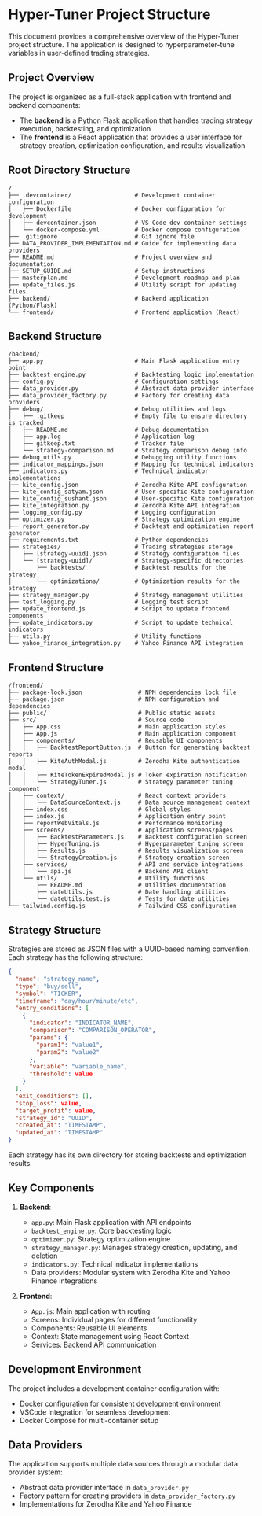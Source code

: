 # Hyper-Tuner Project Structure

This document provides a comprehensive overview of the Hyper-Tuner project structure. The application is designed to hyperparameter-tune variables in user-defined trading strategies.

## Project Overview

The project is organized as a full-stack application with frontend and backend components:

- The **backend** is a Python Flask application that handles trading strategy execution, backtesting, and optimization
- The **frontend** is a React application that provides a user interface for strategy creation, optimization configuration, and results visualization

## Root Directory Structure

```
/
├── .devcontainer/                  # Development container configuration
│   ├── Dockerfile                  # Docker configuration for development
│   ├── devcontainer.json           # VS Code dev container settings
│   └── docker-compose.yml          # Docker compose configuration
├── .gitignore                      # Git ignore file
├── DATA_PROVIDER_IMPLEMENTATION.md # Guide for implementing data providers
├── README.md                       # Project overview and documentation
├── SETUP_GUIDE.md                  # Setup instructions
├── masterplan.md                   # Development roadmap and plan
├── update_files.js                 # Utility script for updating files
├── backend/                        # Backend application (Python/Flask)
└── frontend/                       # Frontend application (React)
```

## Backend Structure

```
/backend/
├── app.py                          # Main Flask application entry point
├── backtest_engine.py              # Backtesting logic implementation
├── config.py                       # Configuration settings
├── data_provider.py                # Abstract data provider interface
├── data_provider_factory.py        # Factory for creating data providers
├── debug/                          # Debug utilities and logs
│   ├── .gitkeep                    # Empty file to ensure directory is tracked
│   ├── README.md                   # Debug documentation
│   ├── app.log                     # Application log
│   ├── gitkeep.txt                 # Tracker file
│   └── strategy-comparison.md      # Strategy comparison debug info
├── debug_utils.py                  # Debugging utility functions
├── indicator_mappings.json         # Mapping for technical indicators
├── indicators.py                   # Technical indicator implementations
├── kite_config.json                # Zerodha Kite API configuration
├── kite_config_satyam.json         # User-specific Kite configuration
├── kite_config_sushant.json        # User-specific Kite configuration
├── kite_integration.py             # Zerodha Kite API integration
├── logging_config.py               # Logging configuration
├── optimizer.py                    # Strategy optimization engine
├── report_generator.py             # Backtest and optimization report generator
├── requirements.txt                # Python dependencies
├── strategies/                     # Trading strategies storage
│   ├── [strategy-uuid].json        # Strategy configuration files
│   └── [strategy-uuid]/            # Strategy-specific directories
│       ├── backtests/              # Backtest results for the strategy
│       └── optimizations/          # Optimization results for the strategy
├── strategy_manager.py             # Strategy management utilities
├── test_logging.py                 # Logging test script
├── update_frontend.js              # Script to update frontend components
├── update_indicators.py            # Script to update technical indicators
├── utils.py                        # Utility functions
└── yahoo_finance_integration.py    # Yahoo Finance API integration
```

## Frontend Structure

```
/frontend/
├── package-lock.json                # NPM dependencies lock file
├── package.json                     # NPM configuration and dependencies
├── public/                          # Public static assets
├── src/                             # Source code
│   ├── App.css                      # Main application styles
│   ├── App.js                       # Main application component
│   ├── components/                  # Reusable UI components
│   │   ├── BacktestReportButton.js  # Button for generating backtest reports
│   │   ├── KiteAuthModal.js         # Zerodha Kite authentication modal
│   │   ├── KiteTokenExpiredModal.js # Token expiration notification
│   │   └── StrategyTuner.js         # Strategy parameter tuning component
│   ├── context/                     # React context providers
│   │   └── DataSourceContext.js     # Data source management context
│   ├── index.css                    # Global styles
│   ├── index.js                     # Application entry point
│   ├── reportWebVitals.js           # Performance monitoring
│   ├── screens/                     # Application screens/pages
│   │   ├── BacktestParameters.js    # Backtest configuration screen
│   │   ├── HyperTuning.js           # Hyperparameter tuning screen
│   │   ├── Results.js               # Results visualization screen
│   │   └── StrategyCreation.js      # Strategy creation screen
│   ├── services/                    # API and service integrations
│   │   └── api.js                   # Backend API client
│   └── utils/                       # Utility functions
│       ├── README.md                # Utilities documentation
│       ├── dateUtils.js             # Date handling utilities
│       └── dateUtils.test.js        # Tests for date utilities
└── tailwind.config.js               # Tailwind CSS configuration
```

## Strategy Structure

Strategies are stored as JSON files with a UUID-based naming convention. Each strategy has the following structure:

```json
{
  "name": "strategy_name",
  "type": "buy/sell",
  "symbol": "TICKER",
  "timeframe": "day/hour/minute/etc",
  "entry_conditions": [
    {
      "indicator": "INDICATOR_NAME",
      "comparison": "COMPARISON_OPERATOR",
      "params": {
        "param1": "value1",
        "param2": "value2"
      },
      "variable": "variable_name",
      "threshold": value
    }
  ],
  "exit_conditions": [],
  "stop_loss": value,
  "target_profit": value,
  "strategy_id": "UUID",
  "created_at": "TIMESTAMP",
  "updated_at": "TIMESTAMP"
}
```

Each strategy has its own directory for storing backtests and optimization results.

## Key Components

1. **Backend**:
   - `app.py`: Main Flask application with API endpoints
   - `backtest_engine.py`: Core backtesting logic
   - `optimizer.py`: Strategy optimization engine
   - `strategy_manager.py`: Manages strategy creation, updating, and deletion
   - `indicators.py`: Technical indicator implementations
   - Data providers: Modular system with Zerodha Kite and Yahoo Finance integrations

2. **Frontend**:
   - `App.js`: Main application with routing
   - Screens: Individual pages for different functionality
   - Components: Reusable UI elements
   - Context: State management using React Context
   - Services: Backend API communication

## Development Environment

The project includes a development container configuration with:
- Docker configuration for consistent development environment
- VSCode integration for seamless development
- Docker Compose for multi-container setup

## Data Providers

The application supports multiple data sources through a modular data provider system:
- Abstract data provider interface in `data_provider.py`
- Factory pattern for creating providers in `data_provider_factory.py`
- Implementations for Zerodha Kite and Yahoo Finance
